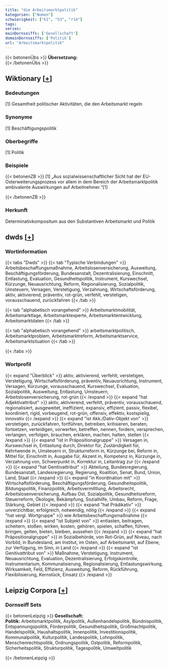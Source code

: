 ```yaml
---
title: "die Arbeitsmarktpolitik"
kategorien: ["Nomen"]
schwierigkeit: ["k1", "h3", "r14"]
tags:
series:
mainDornseiffs: ['Gesellschaft']
domainDornseiffs: ['Politik']
url: "Arbeitsmarktpolitik"
---
```


{{< betonenÜbs >}}
**Übersetzung:**  
{{< /betonenÜbs >}}

## Wiktionary [[+](https://de.wiktionary.org/wiki/Arbeitsmarktpolitik)]

### Bedeutungen
[1] Gesamtheit politischer Aktivitäten, die den Arbeitsmarkt regeln  

### Synonyme
[1] Beschäftigungspolitik  

### Oberbegriffe
[1] Politik  

### Beispiele
{{< betonenZB >}}
[1] „Aus sozialwissenschaftlicher Sicht hat der EU-Osterweiterungsprozess vor allem in dem Bereich der Arbeitsmarktpolitik ambivalente Auswirkungen auf Arbeitnehmer.“[1]  

{{< /betonenZB >}}
### Herkunft
Determinativkompositum aus den Substantiven Arbeitsmarkt und Politik  



## dwds [[+](https://www.dwds.de/wb/Arbeitsmarktpolitik)]

### Wortinformation
{{< tabs "Dwds" >}}
{{< tab "Typische Verbindungen" >}}
Arbeitsbeschaffungsmaßnahme, Arbeitslosenversicherung, Ausweitung, Beschäftigungsförderung, Bundesanstalt, Dezentralisierung, Einschnitt, Entlastung, Evaluation, Gesundheitspolitik, Instrument, Kurswechsel, Kürzunge, Neuausrichtung, Reform, Regionalisierung, Sozialpolitik, Umsteuern, Versagen, Verstetigung, Verzahnung, Wirtschaftsförderung, aktiv, aktivierend, präventiv, rot-grün, verfehlt, verstetigen, vorausschauend, zurückfahren
{{< /tab >}}

{{< tab "alphabetisch vorangehend" >}}
Arbeitsmarktmobilität, Arbeitsmarktlage, Arbeitsmarktexperte, Arbeitsmarktentwicklung, Arbeitsmarktdaten
{{< /tab >}}

{{< tab "alphabetisch vorangehend" >}}
arbeitsmarktpolitisch, Arbeitsmarktproblem, Arbeitsmarktreform, Arbeitsmarktservice, Arbeitsmarktsituation
{{< /tab >}}

{{< /tabs >}}

### Wortprofil
{{< expand "Überblick" >}} aktiv, aktivierend, verfehlt, verstetigen, Verstetigung, Wirtschaftsförderung, präventiv, Neuausrichtung, Instrument, Versagen, Kürzunge, vorausschauend, Kurswechsel, Evaluation, Sozialpolitik, Ausweitung, Entlastung, Umsteuern, Arbeitslosenversicherung, rot-grün {{< /expand >}}
{{< expand "hat Adjektivattribut" >}} aktiv, aktivierend, verfehlt, präventiv, vorausschauend, regionalisiert, ausgeweitet, ineffizient, expansiv, effizient, passiv, flexibel, koordiniert, rigid, vorbeugend, rot-grün, offensiv, effektiv, kostspielig, innovativ {{< /expand >}}
{{< expand "ist Akk./Dativ-Objekt von" >}} verstetigen, zurückfahren, fortführen, betreiben, kritisieren, beraten, fortsetzen, verteidigen, vorwerfen, betreffen, nennen, fordern, versprechen, verlangen, verfolgen, brauchen, erklären, machen, halten, stellen {{< /expand >}}
{{< expand "ist in Präpositionalgruppe" >}} Versagen in, Kurswechsel in, Entlastung durch, Direktor für, Zuständigkeit für, Kehrtwende in, Umsteuern in, Strukturreform in, Kürzunge bei, Reform in, Mittel für, Einschnitt in, Ausgabe für, Akzent in, Kompetenz in, Kürzunge in, Verzahnung von, Schwerpunkt in, Korrektur in, Leitantrag zur {{< /expand >}}
{{< expand "hat Genitivattribut" >}} Abteilung, Bundesregierung, Bundesanstalt, Landesregierung, Regierung, Koalition, Senat, Bund, Union, Land, Staat {{< /expand >}}
{{< expand "in Koordination mit" >}} Wirtschaftsförderung, Beschäftigungsförderung, Gesundheitspolitik, Bildungspolitik, Finanzpolitik, Arbeitsvermittlung, Arbeitsrecht, Arbeitslosenversicherung, Aufbau Ost, Sozialpolitik, Gesundheitsreform, Steuerreform, Ökologie, Bekämpfung, Sozialhilfe, Umbau, Reform, Frage, Stärkung, Gebiet {{< /expand >}}
{{< expand "hat Prädikativ" >}} unverzichtbar, erfolgreich, notwendig, nötig {{< /expand >}}
{{< expand "hat vergl. Wortgruppe" >}} wie Arbeitsbeschaffungsmaßnahme {{< /expand >}}
{{< expand "ist Subjekt von" >}} entlasten, beitragen, scheitern, stoßen, wirken, kosten, gehören, spielen, schaffen, führen, bringen, gelten, bieten, bleiben, aussehen {{< /expand >}}
{{< expand "hat Präpositionalgruppe" >}} in Sozialbehörde, von Rot-Grün, auf Niveau, nach Vorbild, in Bundesland, am Institut, im Osten, auf Arbeitsmarkt, auf Ebene, zur Verfügung, im Sinn, in Land {{< /expand >}}
{{< expand "ist Genitivattribut von" >}} Maßnahme, Verstetigung, Instrument, Neuausrichtung, Evaluation, Dezentralisierung, Erfolgskontrolle, Instrumentarium, Kommunalisierung, Regionalisierung, Entlastungswirkung, Wirksamkeit, Feld, Effizienz, Ausweitung, Reform, Rückführung, Flexibilisierung, Kernstück, Einsatz {{< /expand >}}

## Leipzig Corpora [[+](https://corpora.uni-leipzig.de/en/res?word=Arbeitsmarktpolitik&corpusId=deu_newscrawl-public_2018)]

### Dornseiff Sets
{{< betonenLeipzig >}}
**Gesellschaft:**  
**Politik:** Arbeitsmarktpolitik, Asylpolitik, Außenhandelspolitik, Bündnispolitik, Entspannungspolitik, Förderpolitik, Gesundheitspolitik, Großmachtpolitik, Handelspolitik, Haushaltspolitik, Innenpolitik, Investitionspolitik, Kommunalpolitik, Kulturpolitik, Landespolitik, Lohnpolitik, Menschenrechtspolitik, Ordnungspolitik, Ostpolitik, Reformpolitik, Sicherheitspolitik, Strukturpolitik, Tagespolitik, Umweltpolitik  

{{< /betonenLeipzig >}}
